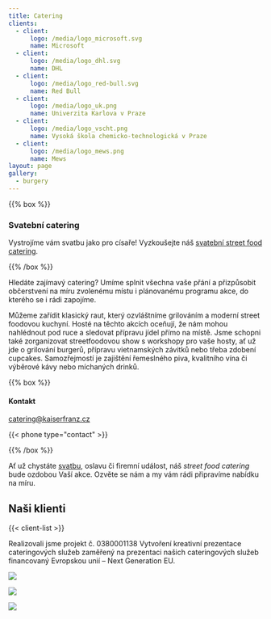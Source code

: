```yaml
---
title: Catering
clients:
  - client:
      logo: /media/logo_microsoft.svg
      name: Microsoft
  - client:
      logo: /media/logo_dhl.svg
      name: DHL
  - client:
      logo: /media/logo_red-bull.svg
      name: Red Bull
  - client:
      logo: /media/logo_uk.png
      name: Univerzita Karlova v Praze
  - client:
      logo: /media/logo_vscht.png
      name: Vysoká škola chemicko-technologická v Praze
  - client:
      logo: /media/logo_mews.png
      name: Mews
layout: page
gallery:
  - burgery
---
```

{{% box %}}

### Svatební catering

Vystrojíme vám svatbu jako pro císaře! Vyzkoušejte náš [svatební street food catering](/svatebni-catering/).

{{% /box %}}

Hledáte zajímavý catering? Umíme splnit všechna vaše přání a přizpůsobit občerstvení na míru zvolenému místu i plánovanému programu akce, do kterého se i rádi zapojíme.

Můžeme zařídit klasický raut, který ozvláštníme grilováním a moderní street foodovou kuchyní. Hosté na těchto akcích oceňují, že nám mohou nahlédnout pod ruce a sledovat přípravu jídel přímo na místě. Jsme schopni také zorganizovat streetfoodovou show s workshopy pro vaše hosty, ať už jde o grilování burgerů, přípravu vietnamských závitků nebo třeba zdobení cupcakes. Samozřejmostí je zajištění řemeslného piva, kvalitního vína či výběrové kávy nebo míchaných drinků.

{{% box %}}

#### Kontakt

[catering@kaiserfranz.cz](mailto:catering@kaiserfranz.cz)

{{< phone type="contact" >}}

{{% /box %}}

Ať už chystáte [svatbu](/svatebni-catering/), oslavu či firemní událost, náš *street food catering* bude ozdobou Vaší akce. Ozvěte se nám a my vám rádi připravíme nabídku na míru.

## Naši klienti

{{< client-list >}}



Realizovali jsme projekt č. 0380001138 Vytvoření kreativní prezentace cateringových služeb zaměřený na prezentaci našich cateringových služeb financovaný Evropskou unií – Next Generation EU.

![](/media/_ngeu.png)

![](/media/_npo.png)

![](/media/_mk.png)